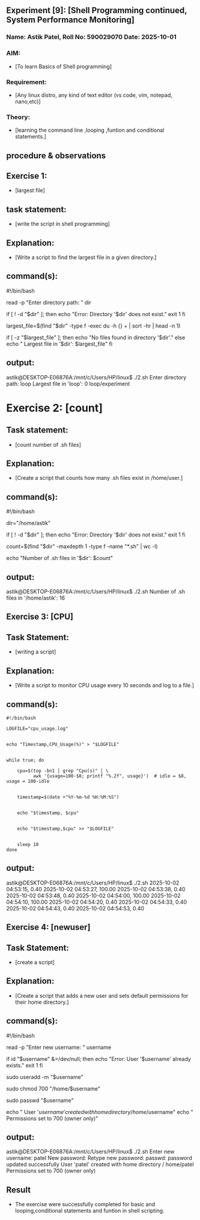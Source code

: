## Experiment [9]: [Shell Programming continued, System Performance Monitoring]
### Name: Astik Patel, Roll No: 590029070 Date: 2025-10-01

### AIM:
* [To learn Basics of Shell programming]

### Requirement:
* [Any linux distro, any kind of text editor (vs code, vim, notepad, nano,etc)]

### Theory:
* [learning the command line ,looping ,funtion and conditional statements.]

## procedure & observations

## Exercise 1:
* [largest file]

## task statement: 
* [write the script in shell programming]

## Explanation: 
* [Write a script to find the largest file in a given directory.]

## command(s):
#!/bin/bash


read -p "Enter directory path: " dir


if [ ! -d "$dir" ]; then
    echo "Error: Directory '$dir' does not exist."
    exit 1
fi


largest_file=$(find "$dir" -type f -exec du -h {} + | sort -hr | head -n 1)

if [ -z "$largest_file" ]; then
    echo "No files found in directory '$dir'."
else
    echo " Largest file in '$dir': $largest_file"
fi

## output:
astik@DESKTOP-E06876A:/mnt/c/Users/HP/linux$ ./2.sh
Enter directory path: loop
 Largest file in 'loop': 0    loop/experiment

# Exercise 2: [count]

## Task statement:
* [count number of .sh files]

## Explanation:
* [Create a script that counts how many .sh files exist in /home/user.]

## command(s):
#!/bin/bash

dir="/home/astik"


if [ ! -d "$dir" ]; then
    echo "Error: Directory '$dir' does not exist."
    exit 1
fi


count=$(find "$dir" -maxdepth 1 -type f -name "*.sh" | wc -l)

echo "Number of .sh files in '$dir': $count"

## output:
astik@DESKTOP-E06876A:/mnt/c/Users/HP/linux$ ./2.sh
Number of .sh files in '/home/astik': 16

## Exercise 3: [CPU]

## Task Statement:
* [writing a script]

## Explanation:
* [Write a script to monitor CPU usage every 10 seconds and log to a file.]


## command(s):
```
#!/bin/bash

LOGFILE="cpu_usage.log"


echo "Timestamp,CPU_Usage(%)" > "$LOGFILE"


while true; do
    
    cpu=$(top -bn1 | grep "Cpu(s)" | \
          awk '{usage=100-$8; printf "%.2f", usage}')  # idle = $8, usage = 100-idle
    
    
    timestamp=$(date +"%Y-%m-%d %H:%M:%S")
    
    
    echo "$timestamp, $cpu"
    
   
    echo "$timestamp,$cpu" >> "$LOGFILE"
    
   
    sleep 10
done
```
## output:
astik@DESKTOP-E06876A:/mnt/c/Users/HP/linux$ ./2.sh
2025-10-02 04:53:15, 0.40
2025-10-02 04:53:27, 100.00
2025-10-02 04:53:38, 0.40
2025-10-02 04:53:48, 0.40
2025-10-02 04:54:00, 100.00
2025-10-02 04:54:10, 100.00
2025-10-02 04:54:20, 0.40
2025-10-02 04:54:33, 0.40
2025-10-02 04:54:43, 0.40
2025-10-02 04:54:53, 0.40

## Exercise 4: [newuser]

## Task Statement:
* [create a script]

## Explanation:
* [Create a script that adds a new user and sets default permissions for their home directory.]

## command(s):
#!/bin/bash

read -p "Enter new username: " username


if id "$username" &>/dev/null; then
    echo "Error: User '$username' already exists."
    exit 1
fi


sudo useradd -m "$username"


sudo chmod 700 "/home/$username"


sudo passwd "$username"

echo " User '$username' created with home directory /home/$username"
echo "   Permissions set to 700 (owner only)"

## output:
astik@DESKTOP-E06876A:/mnt/c/Users/HP/linux$ ./2.sh
Enter new username: patel
New password: 
Retype new password:
passwd: password updated successfully
 User 'patel' created with home directory /
home/patel
   Permissions set to 700 (owner only) 

 ## Result
 * The exercise were successfully completed for basic and looping,conditional statements and funtion in shell scripting.
